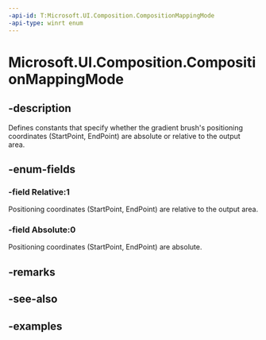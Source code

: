 ```yaml
---
-api-id: T:Microsoft.UI.Composition.CompositionMappingMode
-api-type: winrt enum
---
```


<!-- Enumeration syntax.
public enum CompositionMappingMode : int 
-->

# Microsoft.UI.Composition.CompositionMappingMode

## -description

Defines constants that specify whether the gradient brush's positioning coordinates (StartPoint, EndPoint) are absolute or relative to the output area.

## -enum-fields
### -field Relative:1

Positioning coordinates (StartPoint, EndPoint) are relative to the output area.

### -field Absolute:0

Positioning coordinates (StartPoint, EndPoint) are absolute.

## -remarks

## -see-also

## -examples

